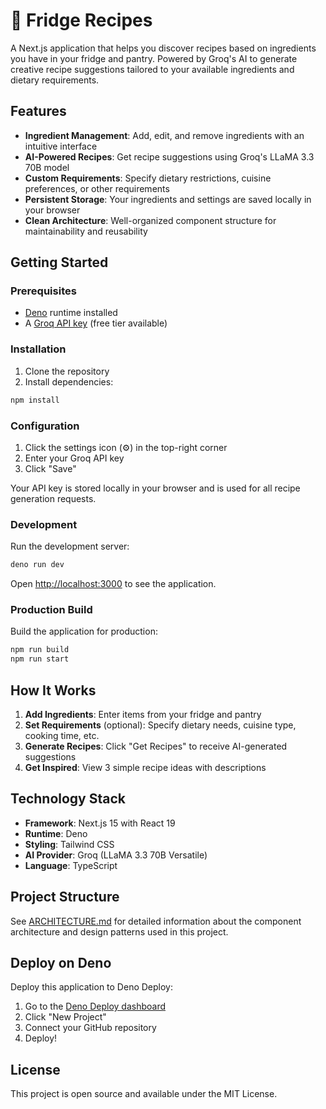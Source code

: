# 🍳 Fridge Recipes

A Next.js application that helps you discover recipes based on ingredients you have in your fridge and pantry. Powered by Groq's AI to generate creative recipe suggestions tailored to your available ingredients and dietary requirements.

## Features

- **Ingredient Management**: Add, edit, and remove ingredients with an intuitive interface
- **AI-Powered Recipes**: Get recipe suggestions using Groq's LLaMA 3.3 70B model
- **Custom Requirements**: Specify dietary restrictions, cuisine preferences, or other requirements
- **Persistent Storage**: Your ingredients and settings are saved locally in your browser
- **Clean Architecture**: Well-organized component structure for maintainability and reusability

## Getting Started

### Prerequisites

- [Deno](https://deno.com) runtime installed
- A [Groq API key](https://console.groq.com/keys) (free tier available)

### Installation

1. Clone the repository
2. Install dependencies:

```bash
npm install
```

### Configuration

1. Click the settings icon (⚙️) in the top-right corner
2. Enter your Groq API key
3. Click "Save"

Your API key is stored locally in your browser and is used for all recipe generation requests.

### Development

Run the development server:

```bash
deno run dev
```

Open [http://localhost:3000](http://localhost:3000) to see the application.

### Production Build

Build the application for production:

```bash
npm run build
npm run start
```

## How It Works

1. **Add Ingredients**: Enter items from your fridge and pantry
2. **Set Requirements** (optional): Specify dietary needs, cuisine type, cooking time, etc.
3. **Generate Recipes**: Click "Get Recipes" to receive AI-generated suggestions
4. **Get Inspired**: View 3 simple recipe ideas with descriptions

## Technology Stack

- **Framework**: Next.js 15 with React 19
- **Runtime**: Deno
- **Styling**: Tailwind CSS
- **AI Provider**: Groq (LLaMA 3.3 70B Versatile)
- **Language**: TypeScript

## Project Structure

See [ARCHITECTURE.md](./ARCHITECTURE.md) for detailed information about the component architecture and design patterns used in this project.

## Deploy on Deno

Deploy this application to Deno Deploy:

1. Go to the [Deno Deploy dashboard](https://app.deno.com/)
2. Click "New Project"
3. Connect your GitHub repository
4. Deploy!

## License

This project is open source and available under the MIT License.

